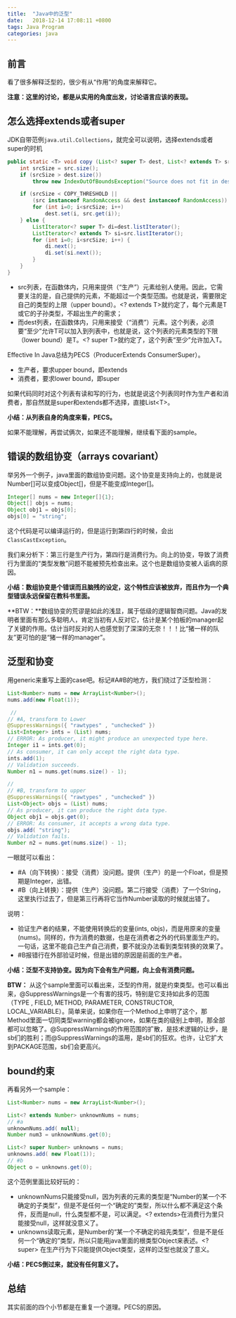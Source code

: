 ```yaml
---
title:  "Java中的泛型"
date:   2018-12-14 17:08:11 +0800
tags: Java Program
categories: java
---
```


## 前言

看了很多解释泛型的，很少有从“作用”的角度来解释它。

**注意：这里的讨论，都是从实用的角度出发，讨论语言应该的表现。**

## 怎么选择extends或者super
JDK自带范例`java.util.Collections`，就完全可以说明，选择extends或者super的时机

```java
public static <T> void copy (List<? super T> dest, List<? extends T> src) {
    int srcSize = src.size();
    if (srcSize > dest.size())
        throw new IndexOutOfBoundsException("Source does not fit in dest");

    if (srcSize < COPY_THRESHOLD ||
        (src instanceof RandomAccess && dest instanceof RandomAccess)) {
        for (int i=0; i<srcSize; i++)
            dest.set(i, src.get(i));
    } else {
        ListIterator<? super T> di=dest.listIterator();
        ListIterator<? extends T> si=src.listIterator();
        for (int i=0; i<srcSize; i++) {
            di.next();
            di.set(si.next());
        }
    }
}
```
+ src列表，在函数体内，只用来提供（“生产”）元素给别人使用。因此，它需要关注的是，自己提供的元素，不能超过一个类型范围。也就是说，需要限定自己的类型的上限（upper bound）。<? extends T>就约定了，每个元素是T或它的子孙类型，不超出生产的需求；
+ 而dest列表，在函数体内，只用来接受（“消费”）元素。这个列表，必须要“至少”允许T可以加入到列表中，也就是说，这个列表的元素类型的下限（lower bound）是T。<? super T>就约定了，这个列表“至少”允许加入T。

Effective In Java总结为PECS（ProducerExtends ConsumerSuper）。
- 生产者，要求upper bound，即extends
- 消费者，要求lower bound，即super

如果代码同时对这个列表有读和写的行为，也就是说这个列表同时作为生产者和消费者，那自然就是super和extends都不选择，直接List\<T>。

**小结：从列表自身的角度来看，PECS。**

如果不能理解，再尝试俩次，如果还不能理解，继续看下面的sample。

## 错误的数组协变（arrays covariant）
举另外一个例子，java里面的数组协变问题。这个协变是支持向上的，也就是说Number[]可以变成Object[]，但是不能变成Integer[]。
```java
Integer[] nums = new Integer[]{1};
Object[] objs = nums;
Object obj1 = objs[0];
objs[0] = "string";
```
这个代码是可以编译运行的，但是运行到第四行的时候，会出`ClassCastException`。

我们来分析下：第三行是生产行为，第四行是消费行为。向上的协变，导致了消费行为里面的“类型发散”问题不能被预先检查出来。这个也是数组协变被人诟病的原因。

**小结：数组协变是个错误而且脑残的设定，这个特性应该被放弃，而且作为一个典型错误永远保留在教科书里面。**

**BTW：**数组协变的荒谬是如此的浅显，属于低级的逻辑智商问题。Java的发明者里面有那么多聪明人，肯定当初有人反对它，估计是某个拍板的manager起了关键的作用。估计当时反对的人也感觉到了深深的无奈！！！比“猪一样的队友”更可怕的是“猪一样的manager”。

## 泛型和协变
用generic来重写上面的case吧。标记#A#B的地方，我们绕过了泛型检测：
```java
List<Number> nums = new ArrayList<Number>();
nums.add(new Float(1));

 //
// #A, transform to Lower
@SuppressWarnings({ "rawtypes" , "unchecked" })
List<Integer> ints = (List) nums;
// ERROR: As producer, it might produce an unexpected type here.
Integer i1 = ints.get(0);
// As consumer, it can only accept the right data type.
ints.add(1);
// Validation succeeds.
Number n1 = nums.get(nums.size() - 1);

//
// #B, transform to upper
@SuppressWarnings({ "rawtypes" , "unchecked" })
List<Object> objs = (List) nums;
// As producer, it can produce the right data type.
Object obj1 = objs.get(0);
// ERROR: As consumer, it accepts a wrong data type.
objs.add( "string");
// Validation fails.
Number n2 = nums.get(nums.size() - 1);
```

一眼就可以看出：
+ #A（向下转换）：接受（消费）没问题。提供（生产）的是一个Float，但是预期是Integer，出错。
+ #B（向上转换）：提供（生产）没问题。第二行接受（消费）了一个String，这里执行过去了，但是第三行再将它当作Number读取的时候就出错了。

说明：
+ 验证生产者的结果，不能使用转换后的变量(ints, objs)，而是用原来的变量(nums)。同样的，作为消费的数据，也是在消费者之外的代码里面生产的。一句话，这里不能自己生产自己消费，要不就没办法看到类型转换的效果了。
+ #B报错行在外部验证时候，但是出错的原因是前面的生产者。

**小结：泛型不支持协变。因为向下会有生产问题，向上会有消费问题。**

**BTW：** 从这个sample里面可以看出来，泛型的作用，就是约束类型。也可以看出来，@SuppressWarnings是一个有害的技巧，特别是它支持如此多的范围（TYPE , FIELD, METHOD, PARAMETER, CONSTRUCTOR, LOCAL_VARIABLE）。简单来说，如果你在一个Method上申明了这个，那Method里面一切同类型warning都会被ignore，如果在类的级别上申明，那全部都可以忽略了。@SuppressWarnings的作用范围的扩散，是技术逻辑的让步，是sb们的胜利；而@SuppressWarnings的滥用，是sb们的狂欢。也许，让它扩大到PACKAGE范围，sb们会更高兴。

## bound约束
再看另外一个sample：
```java
List<Number> nums = new ArrayList<Number>();

List<? extends Number> unknownNums = nums;
// #a
unknownNums.add( null);
Number num3 = unknownNums.get(0);

List<? super Number> unknowns = nums;
unknowns.add( new Float(1));
// #b
Object o = unknowns.get(0);
```

这个范例里面比较好玩的：
+ unknownNums只能接受null，因为列表的元素的类型是“Number的某一个不确定的子类型”，但是不是任何一个“确定的”类型，所以什么都不满足这个条件，反而是null，什么类型都不是，可以满足。<? extends>在消费行为里只能接受null，这样就没意义了。
+ unknowns读取元素，是Number的“某一个不确定的祖先类型”，但是不是任何一个“确定的”类型，所以只能用java里面的根类型Object来表述。<? super> 在生产行为下只能提供Object类型，这样的泛型也就没了意义。

**小结：PECS倒过来，就没有任何意义了。**


## 总结
其实前面的四个小节都是在重复一个道理。PECS的原因。
